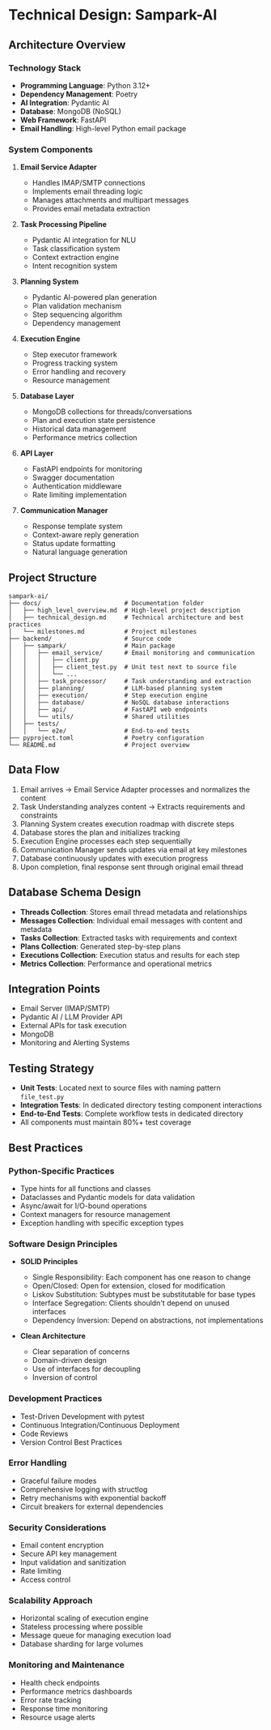# Technical Design: Sampark-AI

## Architecture Overview

### Technology Stack
- **Programming Language**: Python 3.12+
- **Dependency Management**: Poetry
- **AI Integration**: Pydantic AI
- **Database**: MongoDB (NoSQL)
- **Web Framework**: FastAPI
- **Email Handling**: High-level Python email package

### System Components
1. **Email Service Adapter**
   - Handles IMAP/SMTP connections
   - Implements email threading logic
   - Manages attachments and multipart messages
   - Provides email metadata extraction

2. **Task Processing Pipeline**
   - Pydantic AI integration for NLU
   - Task classification system
   - Context extraction engine
   - Intent recognition system

3. **Planning System**
   - Pydantic AI-powered plan generation
   - Plan validation mechanism
   - Step sequencing algorithm
   - Dependency management

4. **Execution Engine**
   - Step executor framework
   - Progress tracking system
   - Error handling and recovery
   - Resource management

5. **Database Layer**
   - MongoDB collections for threads/conversations
   - Plan and execution state persistence
   - Historical data management
   - Performance metrics collection

6. **API Layer**
   - FastAPI endpoints for monitoring
   - Swagger documentation
   - Authentication middleware
   - Rate limiting implementation

7. **Communication Manager**
   - Response template system
   - Context-aware reply generation
   - Status update formatting
   - Natural language generation

## Project Structure

```
sampark-ai/
├── docs/                       # Documentation folder
│   ├── high_level_overview.md  # High-level project description
│   ├── technical_design.md     # Technical architecture and best practices
│   └── milestones.md           # Project milestones
├── backend/                    # Source code
│   ├── sampark/                # Main package
│   │   ├── email_service/      # Email monitoring and communication
│   │   │   ├── client.py
│   │   │   ├── client_test.py  # Unit test next to source file
│   │   │   └── ...
│   │   ├── task_processor/     # Task understanding and extraction
│   │   ├── planning/           # LLM-based planning system
│   │   ├── execution/          # Step execution engine
│   │   ├── database/           # NoSQL database interactions
│   │   ├── api/                # FastAPI web endpoints
│   │   └── utils/              # Shared utilities
│   ├── tests/
│   │   └── e2e/                # End-to-end tests
├── pyproject.toml              # Poetry configuration
└── README.md                   # Project overview
```

## Data Flow
1. Email arrives → Email Service Adapter processes and normalizes the content
2. Task Understanding analyzes content → Extracts requirements and constraints
3. Planning System creates execution roadmap with discrete steps
4. Database stores the plan and initializes tracking
5. Execution Engine processes each step sequentially
6. Communication Manager sends updates via email at key milestones
7. Database continuously updates with execution progress
8. Upon completion, final response sent through original email thread

## Database Schema Design
- **Threads Collection**: Stores email thread metadata and relationships
- **Messages Collection**: Individual email messages with content and metadata
- **Tasks Collection**: Extracted tasks with requirements and context
- **Plans Collection**: Generated step-by-step plans
- **Executions Collection**: Execution status and results for each step
- **Metrics Collection**: Performance and operational metrics

## Integration Points
- Email Server (IMAP/SMTP)
- Pydantic AI / LLM Provider API
- External APIs for task execution
- MongoDB
- Monitoring and Alerting Systems

## Testing Strategy
- **Unit Tests**: Located next to source files with naming pattern `file_test.py`
- **Integration Tests**: In dedicated directory testing component interactions
- **End-to-End Tests**: Complete workflow tests in dedicated directory
- All components must maintain 80%+ test coverage

## Best Practices

### Python-Specific Practices
- Type hints for all functions and classes
- Dataclasses and Pydantic models for data validation
- Async/await for I/O-bound operations
- Context managers for resource management
- Exception handling with specific exception types

### Software Design Principles
- **SOLID Principles**
  - Single Responsibility: Each component has one reason to change
  - Open/Closed: Open for extension, closed for modification
  - Liskov Substitution: Subtypes must be substitutable for base types
  - Interface Segregation: Clients shouldn't depend on unused interfaces
  - Dependency Inversion: Depend on abstractions, not implementations

- **Clean Architecture**
  - Clear separation of concerns
  - Domain-driven design
  - Use of interfaces for decoupling
  - Inversion of control

### Development Practices
- Test-Driven Development with pytest
- Continuous Integration/Continuous Deployment
- Code Reviews
- Version Control Best Practices

### Error Handling
- Graceful failure modes
- Comprehensive logging with structlog
- Retry mechanisms with exponential backoff
- Circuit breakers for external dependencies

### Security Considerations
- Email content encryption
- Secure API key management
- Input validation and sanitization
- Rate limiting
- Access control

### Scalability Approach
- Horizontal scaling of execution engine
- Stateless processing where possible
- Message queue for managing execution load
- Database sharding for large volumes

### Monitoring and Maintenance
- Health check endpoints
- Performance metrics dashboards
- Error rate tracking
- Response time monitoring
- Resource usage alerts
